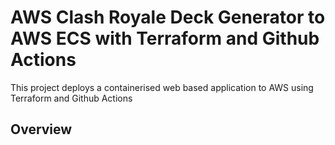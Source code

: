 # AWS Clash Royale Deck Generator to AWS ECS with Terraform and Github Actions

This project deploys a containerised web based application to AWS using Terraform and Github Actions

## Overview 

